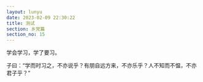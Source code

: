 ```yaml
---
layout: lunyu
date: 2023-02-09 22:30:22
title: 测试
section: 乡党篇
section_no: 15
---
```


学会学习，学了要习。

子曰：“学而时习之，不亦说乎？有朋自远方来，不亦乐乎？人不知而不愠，不亦君子乎？”
